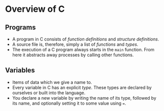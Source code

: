 # Overview of C
## Programs
- A program in C consists of _function definitions_ and _structure definitions_.
- A source file is, therefore, simply a list of _functions_ and _types_.
- The execution of a C program always starts in the `main` function. From here it abstracts away processes by calling other functions.
## Variables
- Items of data which we give a name to.
- Every variable in C has an explicit _type_. These types are declared by ourselves or built into the language.
- You declare a new variable by writing the name of its type, followed by its name, and optionally setting it to some value using `=`.

